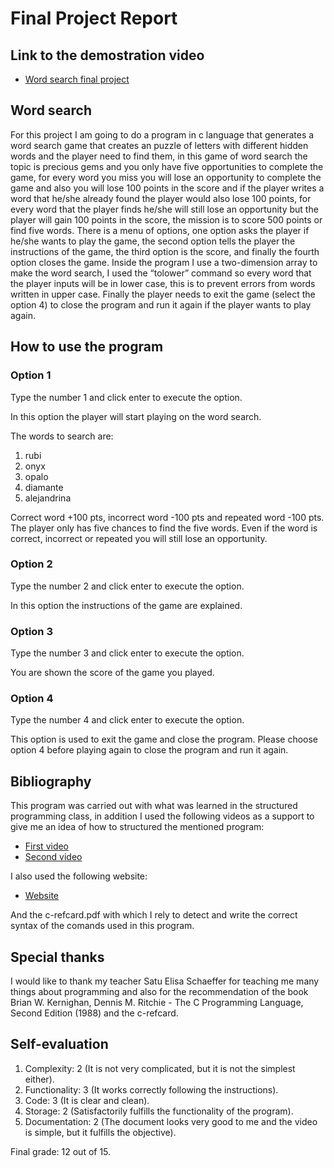 # Final Project Report

## Link to the demostration video

- [Word search final project](https://www.youtube.com/watch?v=ncBUNdc0ab8)

## Word search

For this project I am going to do a program in c language that generates a word search game that creates an puzzle of letters with different hidden words and the player need to find them, in this game of word search the topic is precious gems and you only have five opportunities to complete the game, for every word you miss you will lose an opportunity to complete the game and also you will lose 100 points in the score and if the player writes a word that he/she already found the player would also lose 100 points, for every word that the player finds he/she will still lose an opportunity but the player will gain 100 points in the score, the mission is to score 500 points or find five words. There is a menu of options, one option asks the player if he/she wants to play the game, the second option tells the player the instructions of the game, the third option is the score, and finally the fourth option closes the game. Inside the program I use a two-dimension array to make the word search, I used the “tolower” command so every word that the player inputs will be in lower case, this is to prevent errors from words written in upper case. Finally the player needs to exit the game (select the option 4) to close the program and run it again if the player wants to play again.

## How to use the program

### Option 1

Type the number 1 and click enter to execute the option.

In this option the player will start playing on the word search.

The words to search are:

1. rubi
2. onyx
3. opalo
4. diamante
5. alejandrina

Correct word +100 pts, incorrect word -100 pts and repeated word -100 pts. The player only has five chances to find the five words. Even if the word is correct, incorrect or repeated you will still lose an opportunity.

### Option 2

Type the number 2 and click enter to execute the option.

In this option the instructions of the game are explained.

### Option 3

Type the number 3 and click enter to execute the option.

You are shown the score of the game you played.

### Option 4

Type the number 4 and click enter to execute the option.

This option is used to exit the game and close the program. Please choose option 4 before playing again to close the program and run it again.

## Bibliography

This program was carried out with what was learned in the structured programming class, in addition I used the following videos as a support to give me an idea of how to structured the mentioned program:

- [First video](https://www.youtube.com/watch?v=0ytH4s74Fj0)
- [Second video](https://www.youtube.com/watch?v=tiMwyicsPeI)


I also used the following website:
- [Website](https://www.aprendeaprogramar.com/)

And the c-refcard.pdf with which I rely to detect and write the correct syntax of the comands used in this program.

## Special thanks

I would like to thank my teacher Satu Elisa Schaeffer for teaching me many things about programming and also for the recommendation of the book Brian W. Kernighan, Dennis M. Ritchie - The C Programming Language, Second Edition (1988) and the c-refcard.

## Self-evaluation

1. Complexity: 2 (It is not very complicated, but it is not the simplest either).
2. Functionality: 3 (It works correctly following the instructions).
3. Code: 3 (It is clear and clean).
4. Storage: 2 (Satisfactorily fulfills the functionality of the program).
5. Documentation: 2 (The document looks very good to me and the video is simple, but it fulfills the objective).

Final grade: 12 out of 15.
